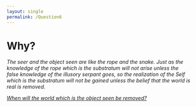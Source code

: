 ```yaml
---
layout: single
permalink: /Question6
---
```


# Why?

_The seer and the object seen are like the rope and the snake. Just as the knowledge of the rope which is the substratum will not arise unless the false knowledge of the illusory serpant goes, so the realization of the Self which is the substratum will not be gained unless the belief that the world is real is removed._

[_When will the world which is the object seen be removed?_](/Question7)
